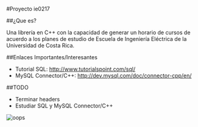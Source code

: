 #Proyecto ie0217

##¿Que es?

Una librería en C++ con la capacidad de generar un horario de cursos
de acuerdo a los planes de estudio de Escuela de Ingeniería Eléctrica de la
Universidad de Costa Rica.

##Enlaces Importantes/Interesantes
* Tutorial SQL: http://www.tutorialspoint.com/sql/
* MySQL Connector/C++: http://dev.mysql.com/doc/connector-cpp/en/

##TODO
* Terminar headers
* Estudiar SQL y MySQL Connector/C++


![oops](http://giphy.com/static/img/error_pages/text/oops.gif)
